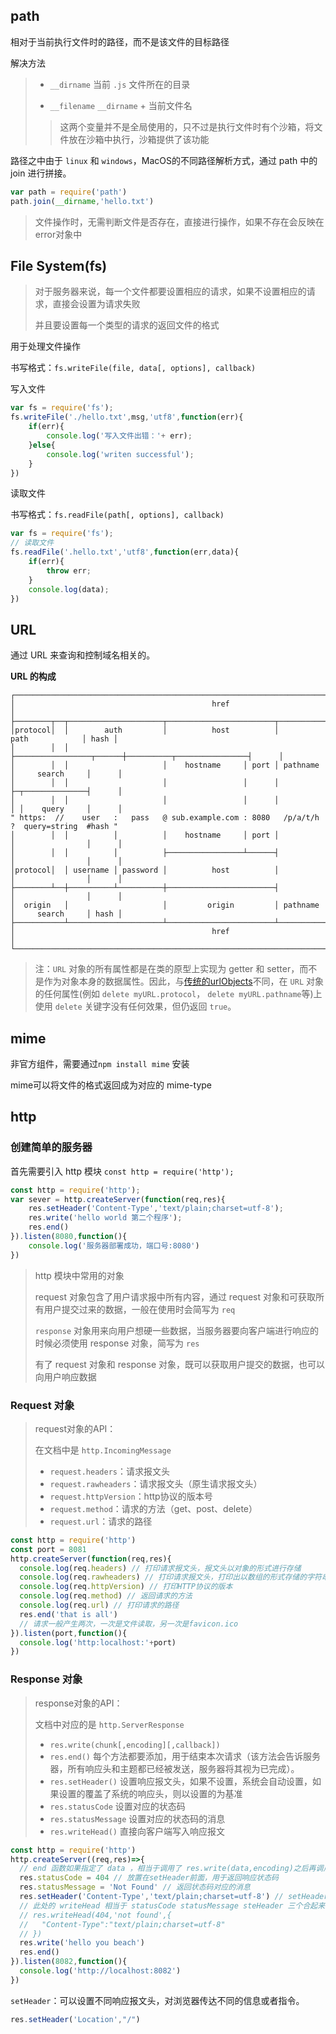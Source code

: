## **path**

相对于当前执行文件时的路径，而不是该文件的目标路径

解决方法

> - `__dirname` 当前 `.js` 文件所在的目录
>
> - `__filename` `__dirname` + 当前文件名
>
> > 这两个变量并不是全局使用的，只不过是执行文件时有个沙箱，将文件放在沙箱中执行，沙箱提供了该功能 

路径之中由于 `linux` 和 `windows`，MacOS的不同路径解析方式，通过 path 中的 join 进行拼接。

```js
var path = require('path')
path.join(__dirname,'hello.txt')
```

> 文件操作时，无需判断文件是否存在，直接进行操作，如果不存在会反映在error对象中


 ## File System(fs)

> 对于服务器来说，每一个文件都要设置相应的请求，如果不设置相应的请求，直接会设置为请求失败
>
> 并且要设置每一个类型的请求的返回文件的格式

用于处理文件操作

书写格式：`fs.writeFile(file, data[, options], callback)`

写入文件

```js
var fs = require('fs');
fs.writeFile('./hello.txt',msg,'utf8',function(err){
    if(err){
        console.log('写入文件出错：'+ err);
    }else{
        console.log('writen successful');
    }
})
```

读取文件

书写格式：`fs.readFile(path[, options], callback)`

```js
var fs = require('fs');
// 读取文件
fs.readFile('.hello.txt','utf8',function(err,data){
    if(err){
        throw err;
    }
    console.log(data);
})
```

## URL

通过 URL 来查询和控制域名相关的。

**URL 的构成**

```text
┌─────────────────────────────────────────────────────────────────────────────────────────────┐
│                                            href                                             │
├────────┬──┬─────────────────────┬────────────────────────┬───────────────────────────┬──────┤
│protocol│  │        auth         │          host          │           path            │ hash │
│        │  │                     ├─────────────────┬──────┼──────────┬────────────────┤      │
│        │  │                     │    hostname     │ port │ pathname │     search     │      │
│        │  │                     │                 │      │          ├─┬──────────────┤      │
│        │  │                     │                 │      │          │ │    query     │      │
" https:  //    user   :   pass   @ sub.example.com : 8080   /p/a/t/h  ?  query=string  #hash "
│        │  │          │          │    hostname     │ port │          │                │      │
│        │  │          │          ├─────────────────┴──────┤          │                │      │
│protocol│  │ username │ password │          host          │          │                │      │
├────────┴──┼──────────┴──────────┼────────────────────────┤          │                │      │
│  origin   │                     │         origin         │ pathname │     search     │ hash │
├───────────┴─────────────────────┴────────────────────────┴──────────┴────────────────┴──────┤
│                                            href                                             │
└─────────────────────────────────────────────────────────────────────────────────────────────┘
```

> 注：`URL` 对象的所有属性都是在类的原型上实现为 getter 和 setter，而不是作为对象本身的数据属性。因此，与[传统的urlObjects](http://nodejs.cn/api/url.html#url_legacy_urlobject)不同，在 `URL` 对象的任何属性(例如 `delete myURL.protocol`， `delete myURL.pathname`等)上使用 `delete` 关键字没有任何效果，但仍返回 `true`。

## mime

非官方组件，需要通过`npm install mime` 安装

mime可以将文件的格式返回成为对应的 mime-type

## http

### 创建简单的服务器

首先需要引入 http 模块 `const http = require('http');`

```js
const http = require('http');
var sever = http.createServer(function(req,res){
    res.setHeader('Content-Type','text/plain;charset=utf-8');
    res.write('hello world 第二个程序');
    res.end()
}).listen(8080,function(){
    console.log('服务器部署成功，端口号:8080')
})
```

> http 模块中常用的对象
>
> request 对象包含了用户请求报中所有内容，通过 request 对象和可获取所有用户提交过来的数据，一般在使用时会简写为 `req`
>
> `response` 对象用来向用户想硬一些数据，当服务器要向客户端进行响应的时候必须使用 response 对象，简写为 `res`
>
> 有了 request 对象和 response 对象，既可以获取用户提交的数据，也可以向用户响应数据

### Request 对象

> request对象的API：
>
> 在文档中是 `http.IncomingMessage`
>
> - `request.headers`：请求报文头
> - `request.rawheaders`：请求报文头（原生请求报文头）
> - `request.httpVersion`：http协议的版本号
> - `request.method`：请求的方法（get、post、delete）
> - `request.url`：请求的路径

```js
const http = require('http')
const port = 8081
http.createServer(function(req,res){
  console.log(req.headers) // 打印请求报文头，报文头以对象的形式进行存储
  console.log(req.rawheaders) // 打印请求报文头，打印出以数组的形式存储的字符串
  console.log(req.httpVersion) // 打印HTTP协议的版本
  console.log(req.method) // 返回请求的方法
  console.log(req.url) // 打印请求的路径
  res.end('that is all')
  // 请求一般产生两次，一次是文件读取，另一次是favicon.ico
}).listen(port,function(){
  console.log('http:localhost:'+port)
})
```

### Response 对象

> response对象的API：
>
> 文档中对应的是 `http.ServerResponse`
>
> - `res.write(chunk[,encoding][,callback])` 
> - `res.end()` 每个方法都要添加，用于结束本次请求（该方法会告诉服务器，所有响应头和主题都已经被发送，服务器将其视为已完成）。
> - `res.setHeader()` 设置响应报文头，如果不设置，系统会自动设置，如果设置的覆盖了系统的响应头，则以设置的为基准
> - `res.statusCode` 设置对应的状态码
> - `res.statusMessage` 设置对应的状态码的消息
> - `res.writeHead()` 直接向客户端写入响应报文

```js
const http = require('http')
http.createServer((req,res)=>{
  // end 函数如果指定了 data ，相当于调用了 res.write(data,encoding)之后再调用res.end(callback)
  res.statusCode = 404 // 放置在setHeader前面，用于返回响应状态码
  res.statusMessage = 'Not Found' // 返回状态码对应的消息
  res.setHeader('Content-Type','text/plain;charset=utf-8') // setHeader 必须放在 res.end()之前，否则不会生效且报错
  // 此处的 writeHead 相当于 statusCode statusMessage steHeader 三个合起来写入，这三个功能其实是写入对应 setHeader 里面的值
  // res.writeHead(404,'not found',{
  //   "Content-Type":"text/plain;charset=utf-8"
  // })
  res.write('hello you beach')
  res.end()
}).listen(8082,function(){
  console.log('http://localhost:8082')
})
```

`setHeader`：可以设置不同响应报文头，对浏览器传达不同的信息或者指令。

```js
res.setHeader('Location',"/")
```


